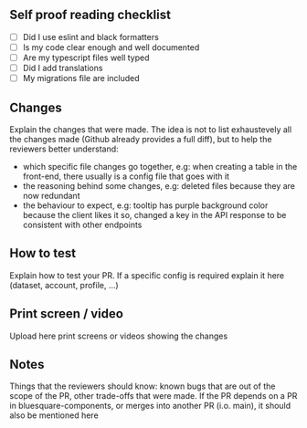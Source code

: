 ## Self proof reading checklist

- [ ] Did I use eslint and black formatters
- [ ] Is my code clear enough and well documented
- [ ] Are my typescript files well typed
- [ ] Did I add translations
- [ ] My migrations file are included

## Changes

Explain the changes that were made. The idea is not to list exhaustevely all the changes made (Github already provides a full diff), but to help the reviewers better understand:
- which specific file changes go together, e.g: when creating a table in the front-end, there usually is a config file that goes with it
- the reasoning behind some changes, e.g: deleted files because they are now redundant
- the behaviour to expect, e.g: tooltip has purple background color because the client likes it so, changed a key in the API response to be consistent with other endpoints


## How to test

Explain how to test your PR.
If a specific config is required explain it here (dataset, account, profile, ...)

## Print screen / video

Upload here print screens or videos showing the changes

## Notes

Things that the reviewers should know: known bugs that are out of the scope of the PR, other trade-offs that were made.
If the PR depends on a PR in bluesquare-components, or merges into another PR (i.o. main), it should also be mentioned here
